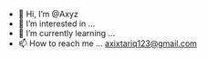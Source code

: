 - 👋 Hi, I’m @Axyz
- 👀 I’m interested in ...
- 🌱 I’m currently learning ...
- 📫 How to reach me ...  axixtariq123@gmail.com

<!---
tariqaxix/tariqaxix is a ✨ special ✨ repository because its `README.md` (this file) appears on your GitHub profile.
You can click the Preview link to take a look at your changes.
--->
